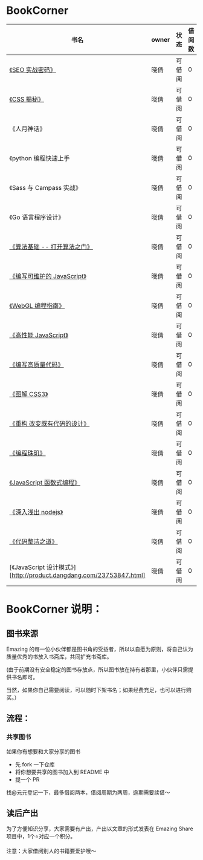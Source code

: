 # BookCorner

书名 | owner | 状态 |借阅数
---|--- | --- | --- | 
[《SEO 实战密码》](http://product.dangdang.com/23738363.html)| 晓倩 | 可借阅 | 0
[《CSS 揭秘》](http://product.dangdang.com/23953090.html) | 晓倩 | 可借阅 | 0
《人月神话》 | 晓倩 | 可借阅 | 0
《python 编程快速上手 | 晓倩 | 可借阅 | 0
《Sass 与 Campass 实战》| 晓倩 | 可借阅 | 0
《Go 语言程序设计》 | 晓倩 | 可借阅 | 0
[《算法基础 -- 打开算法之门》](http://product.dangdang.com/23829589.html) | 晓倩 | 可借阅 | 0
[《编写可维护的 JavaScript》](http://product.dangdang.com/23200995.html) | 晓倩 | 可借阅 | 0
[《WebGL 编程指南》](http://product.dangdang.com/23493086.html) | 晓倩 | 可借阅 | 0
[《高性能 JavaScript》](http://product.dangdang.com/23762095.html) | 晓倩 | 可借阅 | 0
[《编写高质量代码》](http://product.dangdang.com/20872391.html) | 晓倩 | 可借阅 | 0
[《图解 CSS3》](http://product.dangdang.com/23509801.html) | 晓倩 | 可借阅 | 0
[《重构 改变既有代码的设计》](http://product.dangdang.com/23734636.html) | 晓倩 | 可借阅 | 0
[《编程珠玑》](http://product.dangdang.com/23640352.html) | 晓倩 | 可借阅 | 0
[《JavaScript 函数式编程》](http://product.dangdang.com/23742619.html) | 晓倩 | 可借阅 | 0
[《深入浅出 nodejs》](http://product.dangdang.com/23371791.html) | 晓倩 | 可借阅 | 0
[《代码整洁之道》](http://product.dangdang.com/20750190.html) | 晓倩 | 可借阅 | 0
[《JavaScript 设计模式》][http://product.dangdang.com/23753847.html] | 晓倩 | 可借阅 | 0




# BookCorner 说明：
## 图书来源

Emazing 的每一位小伙伴都是图书角的受益者，所以以自愿为原则，将自己认为质量优秀的书放入书斋库，共同扩充书斋库。

(由于前期没有安全稳定的图书存放点，所以图书放在持有者那里，小伙伴只需提供书名即可。

当然，如果你自己需要阅读，可以随时下架书名；如果经费充足，也可以进行购买。）

## 流程：

### 共享图书
如果你有想要和大家分享的图书

- 先 fork 一下仓库
- 将你想要共享的图书加入到 README 中
- 提一个 PR

找@元元登记一下，最多借阅两本，借阅周期为两周，逾期需要续借～

## 读后产出

为了方便知识分享，大家需要有产出，产出以文章的形式发表在 Emazing Share 项目中，1个⭐️对应一个积分。



注意：大家借阅别人的书籍要爱护哦～

